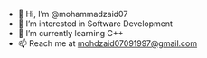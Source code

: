 - 👋 Hi, I’m @mohammadzaid07
- 👀 I’m interested in Software Development
- 🌱 I’m currently learning C++
- 📫 Reach me at mohdzaid07091997@gmail.com

<!---
mohammadzaid07/mohammadzaid07 is a ✨ special ✨ repository because its `README.md` (this file) appears on your GitHub profile.
You can click the Preview link to take a look at your changes.
--->
